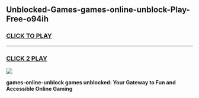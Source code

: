 
## Unblocked-Games-games-online-unblock-Play-Free-o94ih
<h3>
<a href="https://premium76.site?title=games-online-unblock&ref=23A">CLICK TO PLAY</a></h3>
<hr>

<h3>
<a href="https://premium76.site?title=games-online-unblock&ref=23A">CLICK 2 PLAY</a>
  
</h3>

<a href="https://premium76.site?title=games-online-unblock&ref=23A"><img src="https://clearcache.store/games.png"></a>


**games-online-unblock games unblocked: Your Gateway to Fun and Accessible Online Gaming**
